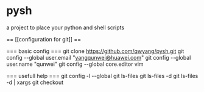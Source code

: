 # pysh
a project to place your python and shell scripts

== [[configuration for git]] ==

=== basic config ===
  git clone https://github.com/qwyang/pysh.git
  git config --global user.email "yangqunwei@huawei.com"
  git config --global user.name "qunwei"
  git config --global core.editor vim

=== usefull help ===
  git config -l --global
  git ls-files
  git ls-files -d
  git ls-files -d | xargs git checkout
